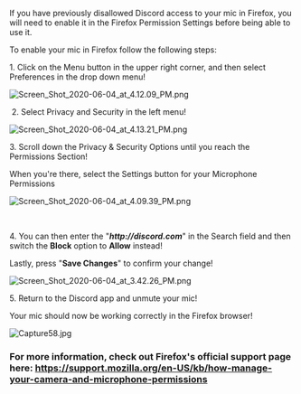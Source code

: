 <p>If you have previously disallowed Discord access to your mic in Firefox, you will need to enable it in the Firefox Permission Settings before being able to use it.</p>
<p>To enable your mic in Firefox follow the following steps:</p>
<p>1. Click on the Menu button in the upper right corner, and then select Preferences in the drop down menu!</p>
<p class="wysiwyg-text-align-center"><img src="https://support.discord.com/hc/article_attachments/360058765012/Screen_Shot_2020-06-04_at_4.12.09_PM.png" alt="Screen_Shot_2020-06-04_at_4.12.09_PM.png"></p>
<p> 2. Select Privacy and Security in the left menu!</p>
<p class="wysiwyg-text-align-center"><img src="https://support.discord.com/hc/article_attachments/360058765092/Screen_Shot_2020-06-04_at_4.13.21_PM.png" alt="Screen_Shot_2020-06-04_at_4.13.21_PM.png"></p>
<p>3. Scroll down the Privacy &amp; Security Options until you reach the Permissions Section! </p>
<p>When you're there, select the Settings button for your Microphone Permissions </p>
<p class="wysiwyg-text-align-center"><img src="https://support.discord.com/hc/article_attachments/360058765112/Screen_Shot_2020-06-04_at_4.09.39_PM.png" alt="Screen_Shot_2020-06-04_at_4.09.39_PM.png"></p>
<p> </p>
<p>4. You can then enter the "<strong><em>http://discord.com</em></strong>" in the Search field and then switch the <strong>Block</strong> option to <strong>Allow</strong> instead! </p>
<p>Lastly, press "<strong>Save Changes</strong>" to confirm your change! </p>
<p><img src="https://support.discord.com/hc/article_attachments/360058765192/Screen_Shot_2020-06-04_at_3.42.26_PM.png" alt="Screen_Shot_2020-06-04_at_3.42.26_PM.png"></p>
<p>5. Return to the Discord app and unmute your mic!</p>
<p>Your mic should now be working correctly in the Firefox browser!</p>
<p><img src="https://support.discord.com/hc/article_attachments/360058276831/Capture58.jpg" alt="Capture58.jpg"></p>
<section class="article-info">
    <div class="article-content">
        <div class="article-body">
            <h3 class="wysiwyg-text-align-left">For more information, check out Firefox's official support page here: <a href="https://support.mozilla.org/en-US/kb/how-manage-your-camera-and-microphone-permissions">https://support.mozilla.org/en-US/kb/how-manage-your-camera-and-microphone-permissions</a>
            </h3>
        </div>
    </div>
</section>